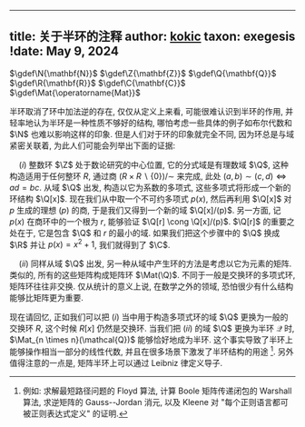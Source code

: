 
---
title: 关于半环的注释
author: [kokic](/kokic.md)
taxon: exegesis
!date: May 9, 2024
---

$\gdef\N{\mathbf{N}}$
$\gdef\Z{\mathbf{Z}}$
$\gdef\Q{\mathbf{Q}}$
$\gdef\R{\mathbf{R}}$
$\gdef\C{\mathbf{C}}$
$\gdef\Mat{\operatorname{Mat}}$

半环取消了环中加法逆的存在, 仅仅从定义上来看, 可能很难认识到半环的作用, 并轻率地认为半环是一种性质不够好的结构, 哪怕考虑一些具体的例子如布尔代数和 $\N$ 也难以影响这样的印象. 但是人们对于环的印象就完全不同, 因为环总是与域紧密关联着, 为此人们可能会列举出下面的证据: 

$\quad (i)$ 整数环 $\Z$ 处于数论研究的中心位置, 它的分式域是有理数域 $\Q$, 这种构造适用于任何整环 $R$, 通过商 $(R \times R \smallsetminus \{0\})/\sim$ 来完成, 此处 $(a,b) \sim (c,d) \iff ad = bc$. 从域 $\Q$ 出发, 构造以它为系数的多项式, 这些多项式将形成一个新的环结构 $\Q[x]$. 现在我们从中取一个不可约多项式 $p(x)$, 然后再利用 $\Q[x]$ 对 $p$ 生成的理想 $(p)$ 的商, 于是我们又得到一个新的域 $\Q[x]/(p)$. 另一方面, 记 $p(x)$ 在商环中的一个根为 $r$, 能够验证 $\Q[r] \cong \Q[x]/(p)$. $\Q[r]$ 的重要之处在于, 它是包含 $\Q$ 和 $r$ 的最小的域. 如果我们把这个步骤中的 $\Q$ 换成 $\R$ 并让 $p(x) = x^2+1$, 我们就得到了 $\C$.    

$\quad (ii)$ 同样从域 $\Q$ 出发, 另一种从域中产生环的方法是考虑以它为元素的矩阵. 类似的, 所有的这些矩阵构成矩阵环 $\Mat(\Q)$. 不同于一般是交换环的多项式环, 矩阵环往往非交换. 仅从统计的意义上说, 在数学之外的领域, 恐怕很少有什么结构能够比矩阵更为重要.    

现在请回忆, 正如我们可以把 $(i)$ 当中用于构造多项式环的域 $\Q$ 更换为一般的交换环 $R$, 这个时候 $R[x]$ 仍然是交换环. 当我们把 $(ii)$ 的域 $\Q$ 更换为半环 $\mathcal{Q}$ 时, $\Mat_{n \times n}(\mathcal{Q})$ 能够恰好地成为半环. 这个事实导致了半环上能够操作相当一部分的线性代数, 并且在很多场景下激发了半环结构的用途 [^semiring-applications]. 另外值得注意的一点是, 矩阵半环上可以通过 Leibniz 律定义导子. 

[^semiring-applications]: 例如: 求解最短路径问题的 Floyd 算法, 计算 Boole 矩阵传递闭包的 Warshall 算法, 求逆矩阵的 Gauss--Jordan 消元, 以及 Kleene 对 "每个正则语言都可被正则表达式定义" 的证明. 
